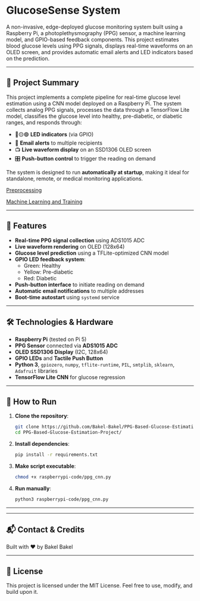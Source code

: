 # GlucoseSense System

A non-invasive, edge-deployed glucose monitoring system built using a Raspberry Pi, a photoplethysmography (PPG) sensor, a machine learning model, and GPIO-based feedback components. This project estimates blood glucose levels using PPG signals, displays real-time waveforms on an OLED screen, and provides automatic email alerts and LED indicators based on the prediction.

---

## 📌 Project Summary

This project implements a complete pipeline for real-time glucose level estimation using a CNN model deployed on a Raspberry Pi. The system collects analog PPG signals, processes the data through a TensorFlow Lite model, classifies the glucose level into healthy, pre-diabetic, or diabetic ranges, and responds through:

- 🔴🟡🟢 **LED indicators** (via GPIO)
- 📧 **Email alerts** to multiple recipients
- 📺 **Live waveform display** on an SSD1306 OLED screen
- 🎛️ **Push-button control** to trigger the reading on demand

The system is designed to run **automatically at startup**, making it ideal for standalone, remote, or medical monitoring applications.

[Preprocessing](preprocessing/README.md)

[Machine Learning and Training](ML/)


---

## 🧠 Features

- **Real-time PPG signal collection** using ADS1015 ADC
- **Live waveform rendering** on OLED (128x64)
- **Glucose level prediction** using a TFLite-optimized CNN model
- **GPIO LED feedback system**:
  - Green: Healthy
  - Yellow: Pre-diabetic
  - Red: Diabetic
- **Push-button interface** to initiate reading on demand
- **Automatic email notifications** to multiple addresses
- **Boot-time autostart** using `systemd` service

---

## 🛠️ Technologies & Hardware

- **Raspberry Pi** (tested on Pi 5)
- **PPG Sensor** connected via **ADS1015 ADC**
- **OLED SSD1306 Display** (I2C, 128x64)
- **GPIO LEDs** and **Tactile Push Button**
- **Python 3**, `gpiozero`, `numpy`, `tflite-runtime`, `PIL`, `smtplib`, `sklearn`, `Adafruit` libraries
- **TensorFlow Lite CNN** for glucose regression

---

## 🚀 How to Run

1. **Clone the repository**:
   ```bash
   git clone https://github.com/Bakel-Bakel/PPG-Based-Glucose-Estimation-Project.git
   cd PPG-Based-Glucose-Estimation-Project/


2. **Install dependencies**:

   ```bash
   pip install -r requirements.txt
   ```

3. **Make script executable**:

   ```bash
   chmod +x raspberrypi-code/ppg_cnn.py
   ```

4. **Run manually**:

   ```bash
   python3 raspberrypi-code/ppg_cnn.py
   ```



---



---

## 📬 Contact & Credits

Built with ❤️ by Bakel Bakel

---

## 📄 License

This project is licensed under the MIT License. Feel free to use, modify, and build upon it.


